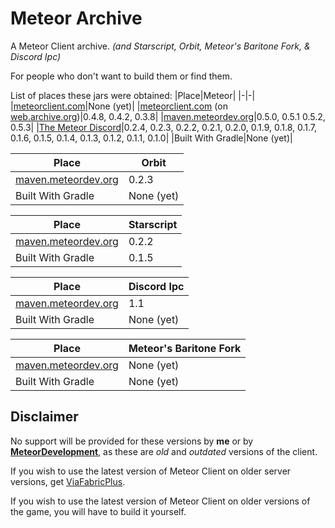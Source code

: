 # Meteor Archive
A Meteor Client archive. *(and Starscript, Orbit, Meteor's Baritone Fork, & Discord Ipc)*

For people who don't want to build them or find them.

List of places these jars were obtained:
|Place|Meteor|
|-|-|
|[meteorclient.com](https://meteorclient.com)|None (yet)|
|[meteorclient.com](https://meteorclient.com) (on [web.archive.org](https://web.archive.org))|0.4.8, 0.4.2, 0.3.8|
|[maven.meteordev.org](https://maven.meteordev.org/#)|0.5.0, 0.5.1 0.5.2, 0.5.3|
|[The Meteor Discord](https://discord.com/invite/bBGQZvd)|0.2.4, 0.2.3, 0.2.2, 0.2.1, 0.2.0, 0.1.9, 0.1.8, 0.1.7, 0.1.6, 0.1.5, 0.1.4, 0.1.3, 0.1.2, 0.1.1, 0.1.0|
|Built With Gradle|None (yet)|

|Place|Orbit|
|-|-|
|[maven.meteordev.org](https://maven.meteordev.org/#)|0.2.3|
|Built With Gradle|None (yet)|

|Place|Starscript|
|-|-|
|[maven.meteordev.org](https://maven.meteordev.org/#)|0.2.2|
|Built With Gradle|0.1.5|

|Place|Discord Ipc|
|-|-|
|[maven.meteordev.org](https://maven.meteordev.org/#)|1.1|
|Built With Gradle|None (yet)|

|Place|Meteor's Baritone Fork|
|-|-|
|[maven.meteordev.org](https://maven.meteordev.org/#)|None (yet)|
|Built With Gradle|None (yet)|

## Disclaimer
No support will be provided for these versions by **me** or by **[MeteorDevelopment](https://github.com/MeteorDevelopment)**, as these are *old* and *outdated* versions of the client.

If you wish to use the latest version of Meteor Client on older server versions, get [ViaFabricPlus](https://modrinth.com/mod/viafabricplus).

If you wish to use the latest version of Meteor Client on older versions of the game, you will have to build it yourself.
